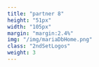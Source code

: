 ```yaml
---
title: "partner 8"
height: "51px"
width: "105px"
margin: "margin:2.4%"
img: "/img/mariaDbHome.png"
class: "2ndSetLogos"
weight: 3
---
```

